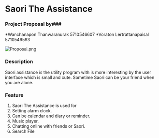 # Saori The Assistance #

### Project Proposal by###

*Wanchanapon Thanwaranurak 5710546607
*Voraton Lertrattanapaisal 5710546593

![Proposal.png](https://bitbucket.org/repo/ryq7BX/images/12870996-Proposal.png)

### Description ###

Saori assistance is the utility program with is more interesting by the user interface which is small and cute. Sometime Saori can be your friend when you are alone.

### Feature ###
1. Saori The Assistance is used for 
1. Setting alarm clock.
2. Can be calendar and diary or reminder.
3. Music player.
4. Chatting online with friends or Saori.
5. Search File